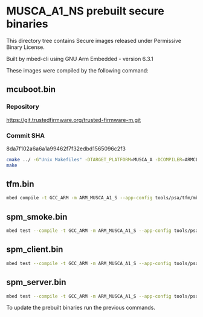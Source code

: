 # MUSCA_A1_NS prebuilt secure binaries

This directory tree contains Secure images released under Permissive Binary License.

Built by mbed-cli using GNU Arm Embedded - version 6.3.1

These images were compiled by the following command:

## mcuboot.bin
### Repository
https://git.trustedfirmware.org/trusted-firmware-m.git
### Commit SHA
8da7f102a6a6a1a99462f7f32edbd1565096c2f3
```sh
cmake ../ -G"Unix Makefiles" -DTARGET_PLATFORM=MUSCA_A -DCOMPILER=ARMCLANG -DCMAKE_BUILD_TYPE=Debug
make
```

## tfm.bin

```sh
mbed compile -t GCC_ARM -m ARM_MUSCA_A1_S --app-config tools/psa/tfm/mbed_app.json --profile release
```

## spm_smoke.bin

```sh
mbed test --compile -t GCC_ARM -m ARM_MUSCA_A1_S --app-config tools/psa/tfm/mbed_app.json -n tests-psa-spm_smoke -DUSE_PSA_TEST_PARTITIONS -DUSE_SMOKE_TESTS_PART1 --profile release
```

## spm_client.bin

```sh
mbed test --compile -t GCC_ARM -m ARM_MUSCA_A1_S --app-config tools/psa/tfm/mbed_app.json -n tests-psa-spm_client -DUSE_PSA_TEST_PARTITIONS -DUSE_CLIENT_TESTS_PART1 --profile release
```

## spm_server.bin

```sh
mbed test --compile -t GCC_ARM -m ARM_MUSCA_A1_S --app-config tools/psa/tfm/mbed_app.json -n tests-psa-spm_server -DUSE_PSA_TEST_PARTITIONS -DUSE_SERVER_TESTS_PART1 -DUSE_SERVER_TESTS_PART2 --profile release
```

To update the prebuilt binaries run the previous commands.
